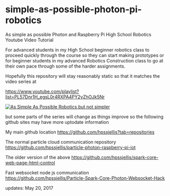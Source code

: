 # simple-as-possible-photon-pi-robotics
As simple as possible Photon and Raspberry Pi High School Robotics Youtube Video Tutorial

For advanced students in my High School beginner robotics class to proceed quickly through the course so they can start making prototypes or for beginner students in my advanced Robotics Construction class to go at their own pace through some of the harder assignments.

Hopefully this repository will stay reasonably static so that it matches the video series at

https://www.youtube.com/playlist?list=PL57Dnr1H_egsL0r4RXPA4PY2yZhOJk5Nr




[![As Simple As Possible Robotics but not simpler](http://img.youtube.com/vi/ReaxoSIM5XQ/0.jpg)](https://www.youtube.com/playlist?list=PL57Dnr1H_egsL0r4RXPA4PY2yZhOJk5Nr)





but some parts of the series will change as things improve so the following github sites may have more uptodate information

My main github location
https://github.com/hpssjellis?tab=repositories


The normal particle cloud communication repository
https://github.com/hpssjellis/particle-photon-raspberry-pi-iot

The older version of the above
https://github.com/hpssjellis/spark-core-web-page-html-control

Fast websocket node js communication
https://github.com/hpssjellis/Particle-Spark-Core-Photon-Websocket-Hack






updates: May 20, 2017


